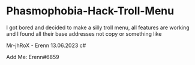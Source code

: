 # Phasmophobia-Hack-Troll-Menu
I got bored and decided to make a silly troll menu, all features are working and I found all their base addresses not copy or something like 

Mr-jhRoX - Erenn 13.06.2023 c#

Add Me: Erenn#6859

